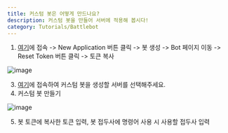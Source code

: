 ```yaml
---
title: 커스텀 봇은 어떻게 만드나요?
description: 커스텀 봇을 만들어 서버에 적용해 봅시다!
category: Tutorials/Battlebot
---
```


1. [여기](https://discord.com/developers/applications)에 접속 -> New Application 버튼 클릭 -> 봇 생성 -> Bot 페이지 이동 -> Reset Token 버튼 클릭 -> 토큰 복사

![image](https://github.com/Archive-Discord/archive-docs/assets/35857297/f5f62f29-da53-4564-b201-f63ec56d90aa)

3. [여기](https://battlebot.kr/dashboard?redirect=/custombot)에 접속하여 커스텀 봇을 생성할 서버를 선택해주세요.
4. 커스텀 봇 만들기

![image](https://github.com/Archive-Discord/archive-docs/assets/35857297/5bbc2384-e242-4d9f-861d-da963ac109a7)

5. 봇 토큰에 복사한 토큰 입력, 봇 접두사에 명령어 사용 시 사용할 접두사 입력
